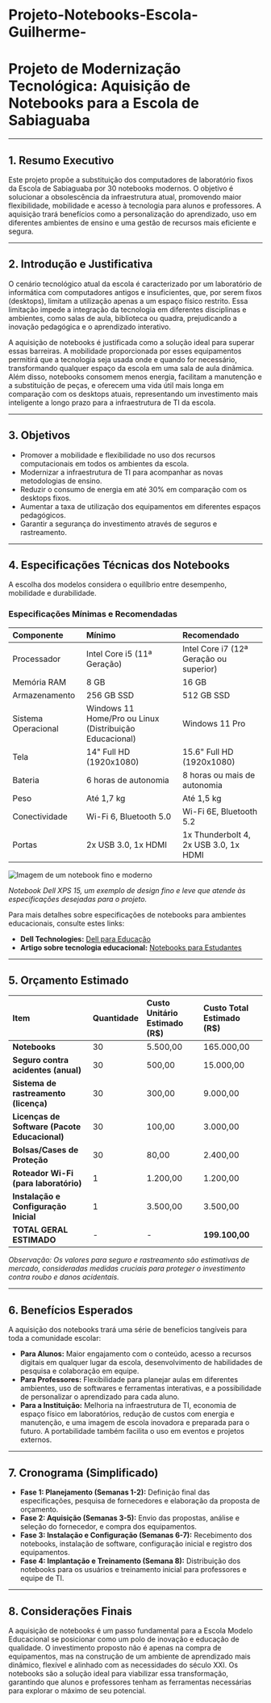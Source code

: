 # Projeto-Notebooks-Escola-Guilherme-

# Projeto de Modernização Tecnológica: Aquisição de Notebooks para a Escola de Sabiaguaba

---

## 1. Resumo Executivo
Este projeto propõe a substituição dos computadores de laboratório fixos da Escola de Sabiaguaba por 30 notebooks modernos. O objetivo é solucionar a obsolescência da infraestrutura atual, promovendo maior flexibilidade, mobilidade e acesso à tecnologia para alunos e professores. A aquisição trará benefícios como a personalização do aprendizado, uso em diferentes ambientes de ensino e uma gestão de recursos mais eficiente e segura.

---

## 2. Introdução e Justificativa
O cenário tecnológico atual da escola é caracterizado por um laboratório de informática com computadores antigos e insuficientes, que, por serem fixos (desktops), limitam a utilização apenas a um espaço físico restrito. Essa limitação impede a integração da tecnologia em diferentes disciplinas e ambientes, como salas de aula, biblioteca ou quadra, prejudicando a inovação pedagógica e o aprendizado interativo.

A aquisição de notebooks é justificada como a solução ideal para superar essas barreiras. A mobilidade proporcionada por esses equipamentos permitirá que a tecnologia seja usada onde e quando for necessário, transformando qualquer espaço da escola em uma sala de aula dinâmica. Além disso, notebooks consomem menos energia, facilitam a manutenção e a substituição de peças, e oferecem uma vida útil mais longa em comparação com os desktops atuais, representando um investimento mais inteligente a longo prazo para a infraestrutura de TI da escola.

---

## 3. Objetivos
* Promover a mobilidade e flexibilidade no uso dos recursos computacionais em todos os ambientes da escola.
* Modernizar a infraestrutura de TI para acompanhar as novas metodologias de ensino.
* Reduzir o consumo de energia em até 30% em comparação com os desktops fixos.
* Aumentar a taxa de utilização dos equipamentos em diferentes espaços pedagógicos.
* Garantir a segurança do investimento através de seguros e rastreamento.

---

## 4. Especificações Técnicas dos Notebooks
A escolha dos modelos considera o equilíbrio entre desempenho, mobilidade e durabilidade.

### Especificações Mínimas e Recomendadas

| Componente | Mínimo | Recomendado |
| :--------- | :----- | :---------- |
| Processador | Intel Core i5 (11ª Geração) | Intel Core i7 (12ª Geração ou superior) |
| Memória RAM | 8 GB | 16 GB |
| Armazenamento | 256 GB SSD | 512 GB SSD |
| Sistema Operacional | Windows 11 Home/Pro ou Linux (Distribuição Educacional) | Windows 11 Pro |
| Tela | 14" Full HD (1920x1080) | 15.6" Full HD (1920x1080) |
| Bateria | 6 horas de autonomia | 8 horas ou mais de autonomia |
| Peso | Até 1,7 kg | Até 1,5 kg |
| Conectividade | Wi-Fi 6, Bluetooth 5.0 | Wi-Fi 6E, Bluetooth 5.2 |
| Portas | 2x USB 3.0, 1x HDMI | 1x Thunderbolt 4, 2x USB 3.0, 1x HDMI |

![Imagem de um notebook fino e moderno](https://m.media-amazon.com/images/I/81m5EhS7GaL._AC_SX679_.jpg)

*Notebook Dell XPS 15, um exemplo de design fino e leve que atende às especificações desejadas para o projeto.*

Para mais detalhes sobre especificações de notebooks para ambientes educacionais, consulte estes links:

* **Dell Technologies:** [Dell para Educação](https://www.dell.com/pt-br/blog/tags/dell-technologies/)
* **Artigo sobre tecnologia educacional:** [Notebooks para Estudantes](https://www.dell.com/pt-br/lp/notebooks-para-estudar)

---

## 5. Orçamento Estimado

| Item | Quantidade | Custo Unitário Estimado (R$) | Custo Total Estimado (R$) |
| :--- | :--------- | :-------------------------- | :------------------------ |
| **Notebooks** | 30 | 5.500,00 | 165.000,00 |
| **Seguro contra acidentes (anual)** | 30 | 500,00 | 15.000,00 |
| **Sistema de rastreamento (licença)** | 30 | 300,00 | 9.000,00 |
| **Licenças de Software (Pacote Educacional)** | 30 | 100,00 | 3.000,00 |
| **Bolsas/Cases de Proteção** | 30 | 80,00 | 2.400,00 |
| **Roteador Wi-Fi (para laboratório)** | 1 | 1.200,00 | 1.200,00 |
| **Instalação e Configuração Inicial** | 1 | 3.500,00 | 3.500,00 |
| **TOTAL GERAL ESTIMADO** | - | - | **199.100,00** |

*Observação: Os valores para seguro e rastreamento são estimativas de mercado, consideradas medidas cruciais para proteger o investimento contra roubo e danos acidentais.*

---

## 6. Benefícios Esperados
A aquisição dos notebooks trará uma série de benefícios tangíveis para toda a comunidade escolar:

* **Para Alunos:** Maior engajamento com o conteúdo, acesso a recursos digitais em qualquer lugar da escola, desenvolvimento de habilidades de pesquisa e colaboração em equipe.
* **Para Professores:** Flexibilidade para planejar aulas em diferentes ambientes, uso de softwares e ferramentas interativas, e a possibilidade de personalizar o aprendizado para cada aluno.
* **Para a Instituição:** Melhoria na infraestrutura de TI, economia de espaço físico em laboratórios, redução de custos com energia e manutenção, e uma imagem de escola inovadora e preparada para o futuro. A portabilidade também facilita o uso em eventos e projetos externos.

---

## 7. Cronograma (Simplificado)

* **Fase 1: Planejamento (Semanas 1-2):** Definição final das especificações, pesquisa de fornecedores e elaboração da proposta de orçamento.
* **Fase 2: Aquisição (Semanas 3-5):** Envio das propostas, análise e seleção do fornecedor, e compra dos equipamentos.
* **Fase 3: Instalação e Configuração (Semanas 6-7):** Recebimento dos notebooks, instalação de software, configuração inicial e registro dos equipamentos.
* **Fase 4: Implantação e Treinamento (Semana 8):** Distribuição dos notebooks para os usuários e treinamento inicial para professores e equipe de TI.

---

## 8. Considerações Finais
A aquisição de notebooks é um passo fundamental para a Escola Modelo Educacional se posicionar como um polo de inovação e educação de qualidade. O investimento proposto não é apenas na compra de equipamentos, mas na construção de um ambiente de aprendizado mais dinâmico, flexível e alinhado com as necessidades do século XXI. Os notebooks são a solução ideal para viabilizar essa transformação, garantindo que alunos e professores tenham as ferramentas necessárias para explorar o máximo de seu potencial.
